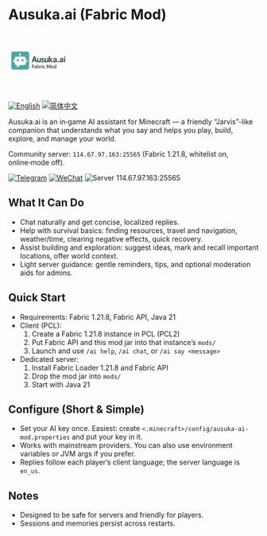 # Ausuka.ai (Fabric Mod)

<img src="src/main/resources/assets/ausuka-ai-mod/icon.png" alt="Ausuka.ai" width="120"/>

<a href="README.md"><img src="https://img.shields.io/badge/Language-English-blue?style=flat-square" alt="English"/></a>
<a href="README.zh-CN.md"><img src="https://img.shields.io/badge/语言-简体中文-green?style=flat-square" alt="简体中文"/></a>

Ausuka.ai is an in‑game AI assistant for Minecraft — a friendly “Jarvis”-like companion that understands what you say and helps you play, build, explore, and manage your world.

Community server: `114.67.97.163:25565` (Fabric 1.21.8, whitelist on, online‑mode off).

<a href="https://t.me/AusukaMisaki"><img src="https://img.shields.io/badge/Telegram-@AusukaMisaki-27A1E3?logo=telegram&style=flat-square" alt="Telegram"/></a>
<a href="https://weixin.qq.com/"><img src="https://img.shields.io/badge/WeChat-Misaki030112-07C160?logo=wechat&style=flat-square" alt="WeChat"/></a>
<a><img src="https://img.shields.io/badge/Server-114.67.97.163%3A25565-7A39FF?logo=minecraft&style=flat-square" alt="Server 114.67.97.163:25565"/></a>

## What It Can Do
- Chat naturally and get concise, localized replies.
- Help with survival basics: finding resources, travel and navigation, weather/time, clearing negative effects, quick recovery.
- Assist building and exploration: suggest ideas, mark and recall important locations, offer world context.
- Light server guidance: gentle reminders, tips, and optional moderation aids for admins.

## Quick Start
- Requirements: Fabric 1.21.8, Fabric API, Java 21
- Client (PCL):
  1) Create a Fabric 1.21.8 instance in PCL (PCL2)
  2) Put Fabric API and this mod jar into that instance’s `mods/`
  3) Launch and use `/ai help`, `/ai chat`, or `/ai say <message>`
- Dedicated server:
  1) Install Fabric Loader 1.21.8 and Fabric API
  2) Drop the mod jar into `mods/`
  3) Start with Java 21

## Configure (Short & Simple)
- Set your AI key once. Easiest: create `<.minecraft>/config/ausuka-ai-mod.properties` and put your key in it.
- Works with mainstream providers. You can also use environment variables or JVM args if you prefer.
- Replies follow each player’s client language; the server language is `en_us`.

## Notes
- Designed to be safe for servers and friendly for players.
- Sessions and memories persist across restarts.
